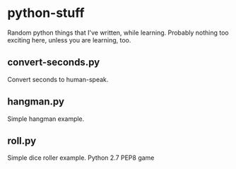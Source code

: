 # python-stuff
Random python things that I've written, while learning. Probably nothing too exciting here, unless you are learning, too.

## convert-seconds.py
Convert seconds to human-speak.

## hangman.py
Simple hangman example.

## roll.py 
Simple dice roller example. Python 2.7 PEP8 game
